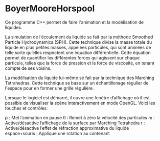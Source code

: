 BoyerMooreHorspool
==================

Ce programme C++ permet de faire l'animation et la modélisation de liquides.

La simulation de l’écoulement du liquide se fait par la méthode Smoothed Particle Hydrodynamics (SPH). Cette technique divise la masse totale du liquide en plus petites masses, appelées particules, qui sont animées de telle sorte qu’elles respectent une équation différentielle. Cette équation permet de quantifier les différentes forces qui agissent sur chaque particule, telles que la force de pression et la force de viscosité, en tenant compte de ses voisins.

La modélisation du liquide lui-même se fait par la technique des Marching Tetrahedras. Cette technique se base sur un échantillonage régulier de l'espace pour en former une grille régulière.

Lorsque le logiciel est démarré, il ouvre une fenêtre d’affichage où il est possible de visualiser la scène interactivement en mode OpenGL. Voici les touches et contrôles:

p : Met l’animation en pause
0 : Remet à zéro la vélocité des particules
m : Active/désactive l’affichage de la surface par Marching Tetrahedra 
r : Active/désactive l’effet de réfraction   approximative du liquide
espace+souris : Applique une rotation au contenant
